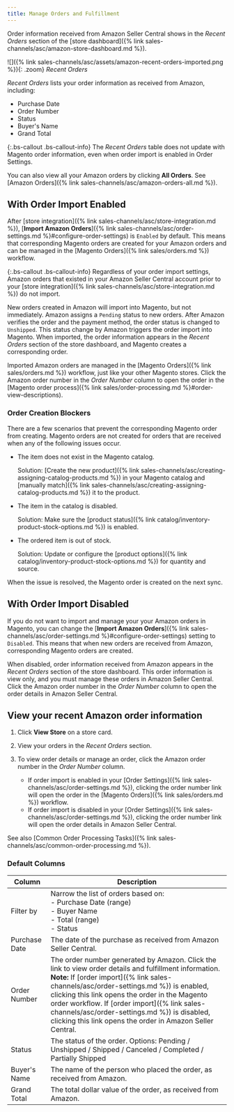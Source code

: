 ```yaml
---
title: Manage Orders and Fulfillment
---
```



Order information received from Amazon Seller Central shows in the _Recent Orders_ section of the [store dashboard]({% link sales-channels/asc/amazon-store-dashboard.md %}).

![]({% link sales-channels/asc/assets/amazon-recent-orders-imported.png %}){: .zoom}
_Recent Orders_

_Recent Orders_ lists your order information as received from Amazon, including:

- Purchase Date
- Order Number
- Status
- Buyer's Name
- Grand Total

{:.bs-callout .bs-callout-info}
The _Recent Orders_ table does not update with Magento order information, even when order import is enabled in Order Settings.

You can also view all your Amazon orders by clicking **All Orders**. See [Amazon Orders]({% link sales-channels/asc/amazon-orders-all.md %}).

## With Order Import Enabled

After [store integration]({% link sales-channels/asc/store-integration.md %}), [**Import Amazon Orders**]({% link sales-channels/asc/order-settings.md %}#configure-order-settings) is `Enabled` by default. This means that corresponding Magento orders are created for your Amazon orders and can be managed in the [Magento Orders]({% link sales/orders.md %}) workflow.

{:.bs-callout .bs-callout-info}
Regardless of your order import settings, Amazon orders that existed in your Amazon Seller Central account prior to your [store integration]({% link sales-channels/asc/store-integration.md %}) do not import.

New orders created in Amazon will import into Magento, but not immediately. Amazon assigns a `Pending` status to new orders. After Amazon verifies the order and the payment method, the order status is changed to `Unshipped`. This status change by Amazon triggers the order import into Magento. When imported, the order information appears in the _Recent Orders_ section of the store dashboard, and Magento creates a corresponding order.

Imported Amazon orders are managed in the [Magento Orders]({% link sales/orders.md %}) workflow, just like your other Magento stores. Click the Amazon order number in the _Order Number_ column to open the order in the [Magento order process]({% link sales/order-processing.md %}#order-view-descriptions).

### Order Creation Blockers

There are a few scenarios that prevent the corresponding Magento order from creating. Magento orders are not created for orders that are received when any of the following issues occur.

- The item does not exist in the Magento catalog.

  Solution: [Create the new product]({% link sales-channels/asc/creating-assigning-catalog-products.md %}) in your Magento catalog and [manually match]({% link sales-channels/asc/creating-assigning-catalog-products.md %}) it to the product.

- The item in the catalog is disabled.

   Solution: Make sure the [product status]({% link catalog/inventory-product-stock-options.md %}) is enabled.

- The ordered item is out of stock.

   Solution: Update or configure the [product options]({% link catalog/inventory-product-stock-options.md %}) for quantity and source.

When the issue is resolved, the Magento order is created on the next sync.

## With Order Import Disabled

If you do not want to import and manage your your Amazon orders in Magento, you can change the [**Import Amazon Orders**]({% link sales-channels/asc/order-settings.md %}#configure-order-settings) setting to `Disabled`. This means that when new orders are received from Amazon, corresponding Magento orders are created.

When disabled, order information received from Amazon appears in the _Recent Orders_ section of the store dashboard. This order information is view only, and you must manage these orders in Amazon Seller Central. Click the Amazon order number in the _Order Number_ column to open the order details in Amazon Seller Central.

## View your recent Amazon order information

1. Click **View Store** on a store card.

1. View your orders in the _Recent Orders_ section.

1. To view order details or manage an order, click the Amazon order number in the _Order Number_ column.

   - If order import is enabled in your [Order Settings]({% link sales-channels/asc/order-settings.md %}), clicking the order number link will open the order in the [Magento Orders]({% link sales/orders.md %}) workflow.
   - If order import is disabled in your [Order Settings]({% link sales-channels/asc/order-settings.md %}), clicking the order number link will open the order details in Amazon Seller Central.

See also [Common Order Processing Tasks]({% link sales-channels/asc/common-order-processing.md %}).

### Default Columns

|Column|Description|
|---|---|
|Filter by|Narrow the list of orders based on:<br/>- Purchase Date (range)<br/>- Buyer Name<br/>- Total (range)<br/>- Status|
|Purchase Date|The date of the purchase as received from Amazon Seller Central.|
|Order Number|The order number generated by Amazon. Click the link to view order details and fulfillment information.<br/>**Note:** If [order import]({% link sales-channels/asc/order-settings.md %}) is enabled, clicking this link opens the order in the Magento order workflow. If [order import]({% link sales-channels/asc/order-settings.md %}) is disabled, clicking this link opens the order in Amazon Seller Central. |
|Status|The status of the order. Options: Pending / Unshipped / Shipped / Canceled / Completed / Partially Shipped |
|Buyer's Name|The name of the person who placed the order, as received from Amazon.|
|Grand Total|The total dollar value of the order, as received from Amazon.|
